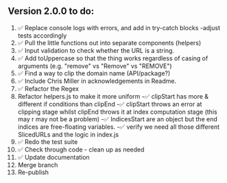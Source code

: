 ## Version 2.0.0 to do:

1. ✅ Replace console logs with errors, and add in try-catch blocks
   -adjust tests accordingly
2. ✅ Pull the little functions out into separate components (helpers)
3. ✅ Input validation to check whether the URL is a string.
4. ✅ Add toUppercase so that the thing works regardless of casing of arguments (e.g. "remove" vs "Remove" vs "REMOVE")
5. ✅ Find a way to clip the domain name (API/package?)
6. ✅ Include Chris Miller in acknowledgements in Readme.
7. ✅ Refactor the Regex
8. Refactor helpers.js to make it more uniform
   -✅ clipStart has more & different if conditions than clipEnd
   -✅ clipStart throws an error at clipping stage whilst clipEnd throws it at index computation stage (this may r may not be a problem)
   -✅ IndicesStart are an object but the end indices are free-floating variables.
   -✅ verify we need all those different SlicedURLs and the logic in index.js
9. ✅ Redo the test suite
10. ✅ Check through code - clean up as needed
11. ✅ Update documentation
12. Merge branch
13. Re-publish
